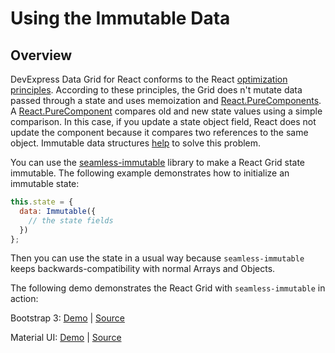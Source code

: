 # Using the Immutable Data

## Overview

DevExpress Data Grid for React conforms to the React [optimization principles](https://facebook.github.io/react/docs/optimizing-performance.html). According to these principles, the Grid does n't mutate data passed through a state and uses memoization and [React.PureComponents](https://facebook.github.io/react/docs/react-api.html#react.purecomponent). A [React.PureComponent](https://facebook.github.io/react/docs/react-api.html#react.purecomponent) compares old and new state values using a simple comparison. In this case, if you update a state object field, React does not update the component because it compares two references to the same object. Immutable data structures [help](https://facebook.github.io/react/docs/optimizing-performance.html#the-power-of-not-mutating-data) to solve this problem.

You can use the [seamless-immutable](https://github.com/rtfeldman/seamless-immutable) library to make a React Grid state immutable.
The following example demonstrates how to initialize an immutable state:

```js
this.state = {
  data: Immutable({
    // the state fields
  })
};
```

Then you can use the state in a usual way because `seamless-immutable` keeps backwards-compatibility with normal Arrays and Objects.

The following demo demonstrates the React Grid with `seamless-immutable` in action:

Bootstrap 3:
[Demo](http://devexpress.github.io/devextreme-reactive/react/grid/demos/#/bootstrap3/immutability/seamless-immutable) |
[Source](https://github.com/DevExpress/devextreme-reactive/tree/master/packages/dx-react-demos/src/bootstrap3/immutability/seamless-immutable.jsx)

Material UI:
[Demo](http://devexpress.github.io/devextreme-reactive/react/grid/demos/#/material-ui/immutability/seamless-immutable) |
[Source](https://github.com/DevExpress/devextreme-reactive/tree/master/packages/dx-react-demos/src/material-ui/immutability/seamless-immutable.jsx)

